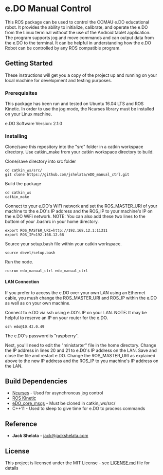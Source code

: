 # e.DO Manual Control

This ROS package can be used to control the COMAU e.DO educational robot. It provides the ability to initialize, calibrate, and operate the e.DO from the Linux terminal without the use of the Android tablet application. The program supports jog and move commands and can output data from the e.DO to the terminal. It can be helpful in understanding how the e.DO Robot can be controlled by any ROS compatible program.

## Getting Started

These instructions will get you a copy of the project up and running on your local machine for development and testing purposes.

### Prerequisites

This package has been run and tested on Ubuntu 16.04 LTS and ROS Kinetic. In order to use the jog mode, the Ncurses library must be installed on your Linux machine.

e.DO Software Version: 2.1.0


### Installing

Clone/save this repository into the "src" folder in a catkin workspace directory. Use catkin_make from your catkin workspace directory to build.

Clone/save directory into src folder

```
cd catkin_ws/src/
git clone https://github.com/jshelata/eDO_manual_ctrl.git
```

Build the package

```
cd catkin_ws
catkin_make
```

Connect to your e.DO's WiFi network and set the ROS_MASTER_URI of your machine to the e.DO's IP address and the ROS_IP to your machine's IP on the e.DO WiFi network. NOTE: You can also add these two lines to the bottom of your .bashrc in your home directory.

```
export ROS_MASTER_URI=http://192.168.12.1:11311
export ROS_IP=192.168.12.68
```

Source your setup.bash file within your catkin workspace.

```
source devel/setup.bash
```

Run the node.

```
rosrun edo_manual_ctrl edo_manual_ctrl
```
#### LAN Connection

If you prefer to access the e.DO over your own LAN using an Ethernet cable, you mush change the ROS_MASTER_URI and ROS_IP within the e.DO as well as on your own machine.

Connect to e.DO via ssh using e.DO's IP on your LAN. NOTE: It may be helpful to reserve an IP on your router for the e.DO.
```
ssh edo@10.42.0.49
```
The e.DO's password is "raspberry".

Next, you'll need to edit the "ministarter" file in the home directory. Change the IP address in lines 20 and 21 to e.DO's IP address on the LAN. Save and close the file and restart e.DO. Change the ROS_MASTER_URI as explained above to the new IP address and the ROS_IP to you machine's IP address on the LAN.


## Build Dependencies

* [Ncurses](https://www.cyberciti.biz/faq/linux-install-ncurses-library-headers-on-debian-ubuntu-centos-fedora/) - Used for asynchronous jog control
* [ROS Kinetic](http://wiki.ros.org/kinetic.Installation)
* [eDO_core_msgs](https://github.com/Comau/eDO_core_msgs) - Must be cloned in catkin_ws/src/
* C++11 - Used to sleep to give time for e.DO to process commands


## Reference

* **Jack Shelata** - [jack@jackshelata.com](mailto:jack@jackshelata.com)

## License

This project is licensed under the MIT License - see [LICENSE.md](LICENSE.md) file for details


